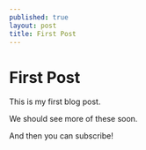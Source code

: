 ```yaml
---
published: true
layout: post
title: First Post
---
```



# First Post

This is my first blog post.

We should see more of these soon.

And then you can subscribe!
